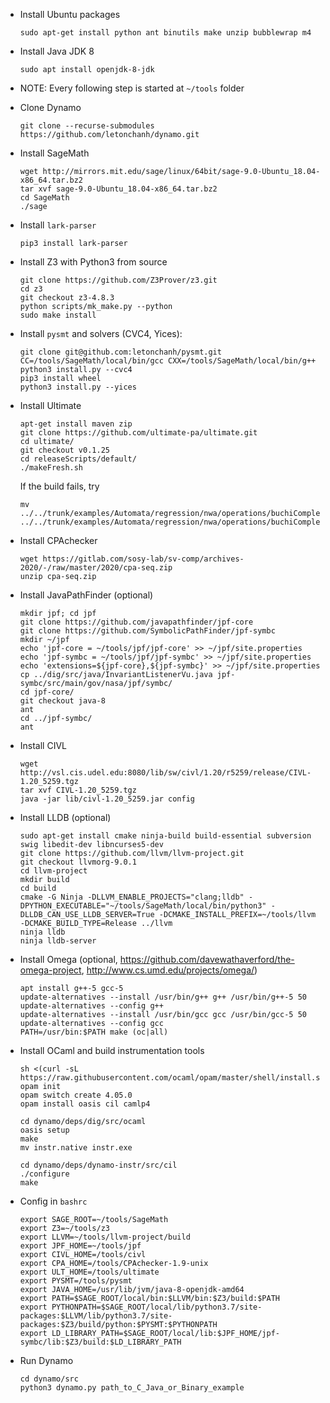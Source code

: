 - Install Ubuntu packages
    ```
    sudo apt-get install python ant binutils make unzip bubblewrap m4
    ```
    
- Install Java JDK 8
    ```
    sudo apt install openjdk-8-jdk
    ```
    
- NOTE: Every following step is started at `~/tools` folder
    
- Clone Dynamo
    ```
    git clone --recurse-submodules https://github.com/letonchanh/dynamo.git
    ```
    
- Install SageMath
    ```
    wget http://mirrors.mit.edu/sage/linux/64bit/sage-9.0-Ubuntu_18.04-x86_64.tar.bz2
    tar xvf sage-9.0-Ubuntu_18.04-x86_64.tar.bz2
    cd SageMath
    ./sage
    ```
    
- Install `lark-parser`
    ```
    pip3 install lark-parser
    ```
    
- Install Z3 with Python3 from source
    ```
    git clone https://github.com/Z3Prover/z3.git
    cd z3
    git checkout z3-4.8.3
    python scripts/mk_make.py --python
    sudo make install
    ```
    
- Install `pysmt` and solvers (CVC4, Yices):
    ```
    git clone git@github.com:letonchanh/pysmt.git
    CC=/tools/SageMath/local/bin/gcc CXX=/tools/SageMath/local/bin/g++ python3 install.py --cvc4
    pip3 install wheel
    python3 install.py --yices
    ```
    
- Install Ultimate
    ```
    apt-get install maven zip
    git clone https://github.com/ultimate-pa/ultimate.git
    cd ultimate/
    git checkout v0.1.25
    cd releaseScripts/default/
    ./makeFresh.sh
    ```
    If the build fails, try
    ```
    mv ../../trunk/examples/Automata/regression/nwa/operations/buchiComplement/ba/LowNondeterminismBüchiInterpolantAutomaton.ats ../../trunk/examples/Automata/regression/nwa/operations/buchiComplement/ba/LowNondeterminismBuchiInterpolantAutomaton.ats
    ```
    
- Install CPAchecker
    ```
    wget https://gitlab.com/sosy-lab/sv-comp/archives-2020/-/raw/master/2020/cpa-seq.zip
    unzip cpa-seq.zip
    ```
    
- Install JavaPathFinder (optional)
    ```
    mkdir jpf; cd jpf
    git clone https://github.com/javapathfinder/jpf-core
    git clone https://github.com/SymbolicPathFinder/jpf-symbc
    mkdir ~/jpf
    echo 'jpf-core = ~/tools/jpf/jpf-core' >> ~/jpf/site.properties
    echo 'jpf-symbc = ~/tools/jpf/jpf-symbc' >> ~/jpf/site.properties
    echo 'extensions=${jpf-core},${jpf-symbc}' >> ~/jpf/site.properties
    cp ../dig/src/java/InvariantListenerVu.java jpf-symbc/src/main/gov/nasa/jpf/symbc/
    cd jpf-core/
    git checkout java-8
    ant
    cd ../jpf-symbc/
    ant
    ```
    
- Install CIVL
    ```
    wget http://vsl.cis.udel.edu:8080/lib/sw/civl/1.20/r5259/release/CIVL-1.20_5259.tgz
    tar xvf CIVL-1.20_5259.tgz
    java -jar lib/civl-1.20_5259.jar config
    ```
    
- Install LLDB (optional)
    ```
    sudo apt-get install cmake ninja-build build-essential subversion swig libedit-dev libncurses5-dev
    git clone https://github.com/llvm/llvm-project.git
    git checkout llvmorg-9.0.1
    cd llvm-project
    mkdir build
    cd build
    cmake -G Ninja -DLLVM_ENABLE_PROJECTS="clang;lldb" -DPYTHON_EXECUTABLE="~/tools/SageMath/local/bin/python3" -DLLDB_CAN_USE_LLDB_SERVER=True -DCMAKE_INSTALL_PREFIX=~/tools/llvm -DCMAKE_BUILD_TYPE=Release ../llvm
    ninja lldb
    ninja lldb-server
    ```
    
- Install Omega (optional, https://github.com/davewathaverford/the-omega-project, http://www.cs.umd.edu/projects/omega/)
    ```
    apt install g++-5 gcc-5
    update-alternatives --install /usr/bin/g++ g++ /usr/bin/g++-5 50
    update-alternatives --config g++
    update-alternatives --install /usr/bin/gcc gcc /usr/bin/gcc-5 50
    update-alternatives --config gcc
    PATH=/usr/bin:$PATH make (oc|all)
    ```
    
- Install OCaml and build instrumentation tools
    ```
    sh <(curl -sL https://raw.githubusercontent.com/ocaml/opam/master/shell/install.sh)
    opam init
    opam switch create 4.05.0
    opam install oasis cil camlp4
    ```
    
    ```
    cd dynamo/deps/dig/src/ocaml
    oasis setup
    make
    mv instr.native instr.exe
    ```
    
    ```
    cd dynamo/deps/dynamo-instr/src/cil
    ./configure
    make
    ```
    
- Config in `bashrc`
    ```
    export SAGE_ROOT=~/tools/SageMath
    export Z3=~/tools/z3
    export LLVM=~/tools/llvm-project/build
    export JPF_HOME=~/tools/jpf
    export CIVL_HOME=/tools/civl
    export CPA_HOME=/tools/CPAchecker-1.9-unix
    export ULT_HOME=/tools/ultimate
    export PYSMT=/tools/pysmt
    export JAVA_HOME=/usr/lib/jvm/java-8-openjdk-amd64
    export PATH=$SAGE_ROOT/local/bin:$LLVM/bin:$Z3/build:$PATH
    export PYTHONPATH=$SAGE_ROOT/local/lib/python3.7/site-packages:$LLVM/lib/python3.7/site-packages:$Z3/build/python:$PYSMT:$PYTHONPATH
    export LD_LIBRARY_PATH=$SAGE_ROOT/local/lib:$JPF_HOME/jpf-symbc/lib:$Z3/build:$LD_LIBRARY_PATH
    ```
    
- Run Dynamo
    ```
    cd dynamo/src
    python3 dynamo.py path_to_C_Java_or_Binary_example
    ```

